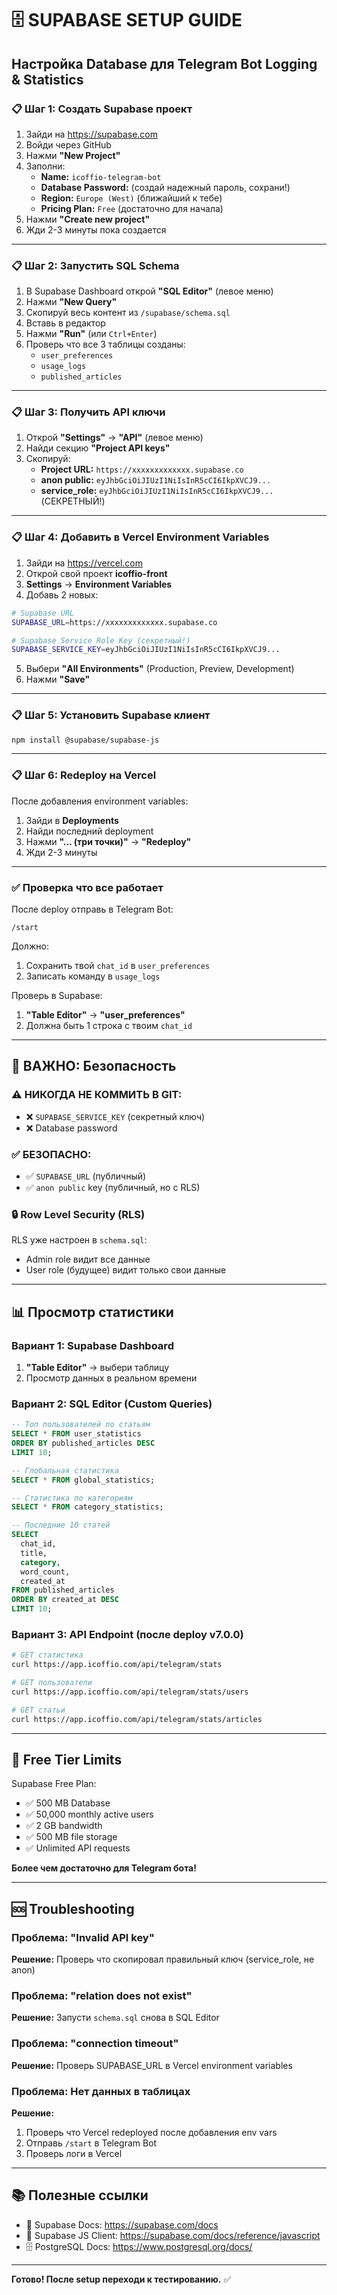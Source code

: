 # 🗄️ SUPABASE SETUP GUIDE

## Настройка Database для Telegram Bot Logging & Statistics

### 📋 Шаг 1: Создать Supabase проект

1. Зайди на https://supabase.com
2. Войди через GitHub
3. Нажми **"New Project"**
4. Заполни:
   - **Name:** `icoffio-telegram-bot`
   - **Database Password:** (создай надежный пароль, сохрани!)
   - **Region:** `Europe (West)` (ближайший к тебе)
   - **Pricing Plan:** `Free` (достаточно для начала)
5. Нажми **"Create new project"**
6. Жди 2-3 минуты пока создается

---

### 📋 Шаг 2: Запустить SQL Schema

1. В Supabase Dashboard открой **"SQL Editor"** (левое меню)
2. Нажми **"New Query"**
3. Скопируй весь контент из `/supabase/schema.sql`
4. Вставь в редактор
5. Нажми **"Run"** (или `Ctrl+Enter`)
6. Проверь что все 3 таблицы созданы:
   - `user_preferences`
   - `usage_logs`
   - `published_articles`

---

### 📋 Шаг 3: Получить API ключи

1. Открой **"Settings"** → **"API"** (левое меню)
2. Найди секцию **"Project API keys"**
3. Скопируй:
   - **Project URL:** `https://xxxxxxxxxxxxx.supabase.co`
   - **anon public:** `eyJhbGciOiJIUzI1NiIsInR5cCI6IkpXVCJ9...`
   - **service_role:** `eyJhbGciOiJIUzI1NiIsInR5cCI6IkpXVCJ9...` (СЕКРЕТНЫЙ!)

---

### 📋 Шаг 4: Добавить в Vercel Environment Variables

1. Зайди на https://vercel.com
2. Открой свой проект **icoffio-front**
3. **Settings** → **Environment Variables**
4. Добавь 2 новых:

```bash
# Supabase URL
SUPABASE_URL=https://xxxxxxxxxxxxx.supabase.co

# Supabase Service Role Key (секретный!)
SUPABASE_SERVICE_KEY=eyJhbGciOiJIUzI1NiIsInR5cCI6IkpXVCJ9...
```

5. Выбери **"All Environments"** (Production, Preview, Development)
6. Нажми **"Save"**

---

### 📋 Шаг 5: Установить Supabase клиент

```bash
npm install @supabase/supabase-js
```

---

### 📋 Шаг 6: Redeploy на Vercel

После добавления environment variables:

1. Зайди в **Deployments**
2. Найди последний deployment
3. Нажми **"... (три точки)"** → **"Redeploy"**
4. Жди 2-3 минуты

---

### ✅ Проверка что все работает

После deploy отправь в Telegram Bot:

```
/start
```

Должно:
1. Сохранить твой `chat_id` в `user_preferences`
2. Записать команду в `usage_logs`

Проверь в Supabase:
1. **"Table Editor"** → **"user_preferences"**
2. Должна быть 1 строка с твоим `chat_id`

---

## 🔐 ВАЖНО: Безопасность

### ⚠️ НИКОГДА НЕ КОММИТЬ В GIT:
- ❌ `SUPABASE_SERVICE_KEY` (секретный ключ)
- ❌ Database password

### ✅ БЕЗОПАСНО:
- ✅ `SUPABASE_URL` (публичный)
- ✅ `anon public` key (публичный, но с RLS)

### 🔒 Row Level Security (RLS)

RLS уже настроен в `schema.sql`:
- Admin role видит все данные
- User role (будущее) видит только свои данные

---

## 📊 Просмотр статистики

### Вариант 1: Supabase Dashboard

1. **"Table Editor"** → выбери таблицу
2. Просмотр данных в реальном времени

### Вариант 2: SQL Editor (Custom Queries)

```sql
-- Топ пользователей по статьям
SELECT * FROM user_statistics 
ORDER BY published_articles DESC 
LIMIT 10;

-- Глобальная статистика
SELECT * FROM global_statistics;

-- Статистика по категориям
SELECT * FROM category_statistics;

-- Последние 10 статей
SELECT 
  chat_id, 
  title, 
  category, 
  word_count, 
  created_at 
FROM published_articles 
ORDER BY created_at DESC 
LIMIT 10;
```

### Вариант 3: API Endpoint (после deploy v7.0.0)

```bash
# GET статистика
curl https://app.icoffio.com/api/telegram/stats

# GET пользователи
curl https://app.icoffio.com/api/telegram/stats/users

# GET статьи
curl https://app.icoffio.com/api/telegram/stats/articles
```

---

## 🎯 Free Tier Limits

Supabase Free Plan:
- ✅ 500 MB Database
- ✅ 50,000 monthly active users
- ✅ 2 GB bandwidth
- ✅ 500 MB file storage
- ✅ Unlimited API requests

**Более чем достаточно для Telegram бота!**

---

## 🆘 Troubleshooting

### Проблема: "Invalid API key"
**Решение:** Проверь что скопировал правильный ключ (service_role, не anon)

### Проблема: "relation does not exist"
**Решение:** Запусти `schema.sql` снова в SQL Editor

### Проблема: "connection timeout"
**Решение:** Проверь SUPABASE_URL в Vercel environment variables

### Проблема: Нет данных в таблицах
**Решение:** 
1. Проверь что Vercel redeployed после добавления env vars
2. Отправь `/start` в Telegram Bot
3. Проверь логи в Vercel

---

## 📚 Полезные ссылки

- 📖 Supabase Docs: https://supabase.com/docs
- 🔧 Supabase JS Client: https://supabase.com/docs/reference/javascript
- 🗄️ PostgreSQL Docs: https://www.postgresql.org/docs/

---

**Готово! После setup переходи к тестированию.** ✅

